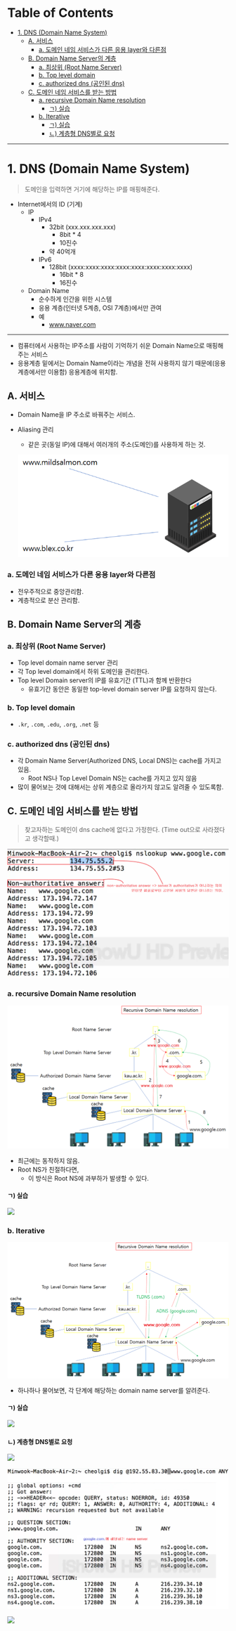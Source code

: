 # Table of Contents

- [1. DNS (Domain Name System)](#1-dns-domain-name-system)
  - [A. 서비스](#a-서비스)
    - [a. 도메인 네임 서비스가 다른 응용 layer와 다른점](#a-도메인-네임-서비스가-다른-응용-layer와-다른점)
  - [B. Domain Name Server의 계층](#b-domain-name-server의-계층)
    - [a. 최상위 (Root Name Server)](#a-최상위-root-name-server)
    - [b. Top level domain](#b-top-level-domain)
    - [c. authorized dns (공인된 dns)](#c-authorized-dns-공인된-dns)
  - [C. 도메인 네임 서비스를 받는 방법](#c-도메인-네임-서비스를-받는-방법)
    - [a. recursive Domain Name resolution](#a-recursive-domain-name-resolution)
      - [ㄱ) 실습](#ㄱ-실습)
    - [b. Iterative](#b-iterative)
      - [ㄱ) 실습](#ㄱ-실습-1)
      - [ㄴ) 계층형 DNS별로 요청](#ㄴ-계층형-dns별로-요청)

---

# 1. DNS (Domain Name System)

> 도메인을 입력하면 거기에 해당하는 IP를 매핑해준다.

- Internet에서의 ID (기계)
	- IP
		- IPv4
			- 32bit (xxx.xxx.xxx.xxx)
				- 8bit \* 4
				- 10진수
			- 약 40억개
		- IPv6
			- 128bit (xxxx:xxxx:xxxx:xxxx:xxxx:xxxx:xxxx:xxxx)
				- 16bit \* 8
				- 16진수
	- Domain Name
		- 순수하게 인간을 위한 시스템
		- 응용 계층(인터넷 5계층, OSI 7계층)에서만 관여
		- 예
			- www.naver.com

---

- 컴퓨터에서 사용하는 IP주소를 사람이 기억하기 쉬운 Domain Name으로 매핑해주는 서비스
- 응용계층 밑에서는 Domain Name이라는 개념을 전혀 사용하지 않기 때문에(응용 계층에서만 이용함) 응용계층에 위치함.


## A. 서비스

- Domain Name을 IP 주소로 바꿔주는 서비스.
- Aliasing 관리
	- 같은 곳(동일 IP)에 대해서 여러개의 주소(도메인)를 사용하게 하는 것.
	
	![](/bin/Network_image/network_4_1.png)

### a. 도메인 네임 서비스가 다른 응용 layer와 다른점

- 전우주적으로 중앙관리함.
- 계층적으로 분산 관리함.

## B. Domain Name Server의 계층

### a. 최상위 (Root Name Server)

- Top level domain name server 관리
- 각 Top level domain에서 하위 도메인을 관리한다.
- Top level Domain server의 IP를 유효기간 (TTL)과 함께 반환한다
	- 유효기간 동안은 동일한 top-level domain server IP를 요청하지 않는다.
		
### b. Top level domain

- `.kr`, `.com`, `.edu`, `.org`, `.net` 등

### c. authorized dns (공인된 dns)

- 각 Domain Name Server(Authorized DNS, Local DNS)는 cache를 가지고 있음.
	- Root NS나 Top Level Domain NS는 cache를 가지고 있지 않음
- 많이 물어보는 것에 대해서는 상위 계층으로 올라가지 않고도 알려줄 수 있도록함.

## C. 도메인 네임 서비스를 받는 방법

> 찾고자하는 도메인이 dns cache에 없다고 가정한다. (Time out으로 사라졌다고 생각할때.)

![](/bin/Network_image/network_4_4.png)

### a. recursive Domain Name resolution

![](/bin/Network_image/network_4_2.png)

- 최근에는 동작하지 않음.
- Root NS가 친절하다면,
	- 이 방식은 Root NS에 과부하가 발생할 수 있다.

#### ㄱ) 실습

![](/bin/Network_image/network_4_10.png)

### b. Iterative

![](/bin/Network_image/network_4_3.png)

- 하나하나 물어보면, 각 단계에 해당하는 domain name server를 알려준다.

#### ㄱ) 실습

![](/bin/Network_image/network_4_6.png)

#### ㄴ) 계층형 DNS별로 요청

![](/bin/Network_image/network_4_7.png)

![](/bin/Network_image/network_4_8.png)

![](/bin/Network_image/network_4_9.png)

